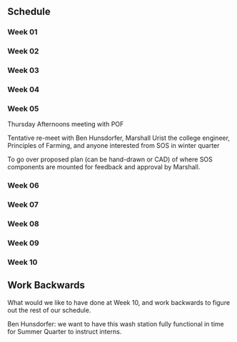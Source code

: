 
## Schedule

### Week 01

### Week 02

### Week 03

### Week 04

### Week 05

Thursday Afternoons meeting with POF

Tentative re-meet with Ben Hunsdorfer, Marshall Urist the college engineer, Principles of Farming, and anyone interested from SOS in winter quarter

To go over proposed plan (can be hand-drawn or CAD) of where SOS components are mounted for feedback and approval by Marshall.

### Week 06

### Week 07

### Week 08

### Week 09

### Week 10

## Work Backwards

What would we like to have done at Week 10, and work backwards to figure out the rest of our schedule.

Ben Hunsdorfer: we want to have this wash station fully functional in time for Summer Quarter to instruct interns.
